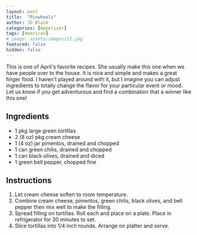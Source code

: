 ```yaml
---
layout: post
title:  "Pinwheels"
author: JD Black
categories: [Appetizer]
tags: [American]
# image: assets/images/12.jpg
featured: false
hidden: false
---
```


This is one of April's favorite recipes.  She usually make this one when we have people over to the house.  It is nice and simple and makes a great finger food.  I haven't played around with it, but I imagine you can adjust ingredients to totally change the flavor for your particular event or mood.  Let us know if you get adventurous and find a combination that a winner like this one!

## Ingredients
- 1 pkg large green tortillas
- 2 (8 oz) pkg cream cheese
- 1 (4 oz) jar pimentos, drained and chopped
- 1 can green chilis, drained and chopped
- 1 can black olives, drained and diced
- 1 green bell pepper, chopped fine

## Instructions
1. Let cream cheese soften to room temperature.
1. Combine cream cheese, pimentos, green chilis, black olives, and bell pepper then mix well to make the filling.
1. Spread filling on tortillas.  Roll each and place on a plate.  Place in refrigerator for 30 minutes to set.
1. Slice tortillas into 1/4 inch rounds.  Arrange on platter and serve.

